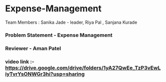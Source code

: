 # Expense-Management
Team Members :
Sanika Jade - leader,
Riya Pal ,
Sanjana Kurade

### Problem Statement - Expense Management
### Reviewer -  Aman Patel 
### video link :- https://drive.google.com/drive/folders/1yA27QwEe_TzP3vEwLiyTvrYsONWGr3hi?usp=sharing

